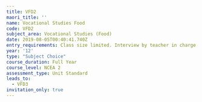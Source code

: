 ```yaml
---
title: VFD2
maori_title: ''
name: Vocational Studies Food
code: VFD2
subject_area: Vocational Studies (Food)
date: 2019-08-05T00:40:41.740Z
entry_requirements: Class size limited. Interview by teacher in charge required.
year: '12'
type: "Subject Choice"
course_duration: Full Year
course_level: NCEA 2
assessment_type: Unit Standard
leads_to:
  - VFD3
invitation_only: true
---
```


